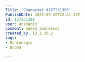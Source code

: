 ```yaml
---
Title: 'Changeset #157231390'
PublishDate: 2024-09-28T22:41:18Z
id: 157231390
user: anshanin
comment: Added addresses
created_by: iD 2.30.2
tags:
- Montenegro
- Budva

---
```


